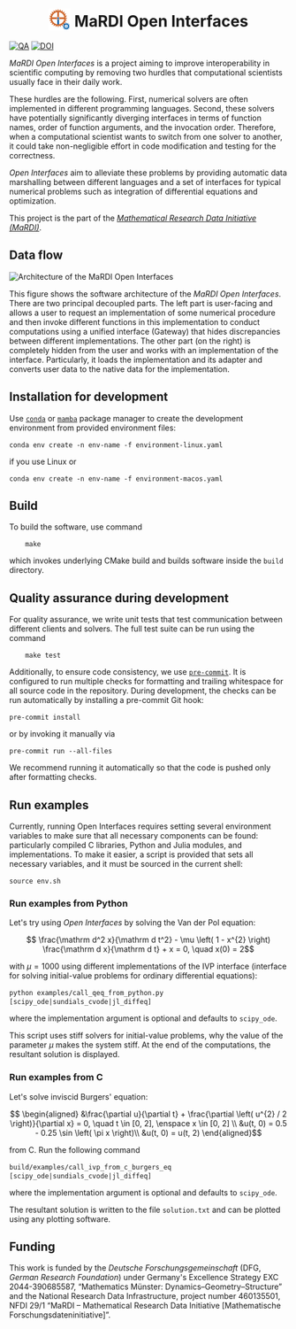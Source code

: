 <h1 align="center">
<img src="https://raw.githubusercontent.com/MaRDI4NFDI/open-interfaces/refs/heads/main/assets/mardi-oif-logo.svg" width="40" style="vertical-align: text-bottom;" />
MaRDI Open Interfaces
</h1>

[![QA](https://github.com/MaRDI4NFDI/open-interfaces/actions/workflows/qa.yaml/badge.svg)](https://github.com/MaRDI4NFDI/open-interfaces/actions/workflows/qa.yaml)
[![DOI](https://zenodo.org/badge/DOI/10.5281/zenodo.13753667.svg)](https://doi.org/10.5281/zenodo.13753667)

_MaRDI Open Interfaces_ is a project aiming to improve interoperability
in scientific computing by removing two hurdles that computational scientists
usually face in their daily work.

These hurdles are the following.
First, numerical solvers are often implemented in different programming
languages.
Second, these solvers have potentially significantly diverging interfaces
in terms of function names, order of function arguments, and the invocation
order.
Therefore, when a computational scientist wants to switch from one solver
to another, it could take non-negligible effort in code modification
and testing for the correctness.

_Open Interfaces_ aim to alleviate these problems by providing automatic data
marshalling between different languages and a set of interfaces for typical
numerical problems such as integration of differential equations and
optimization.

This project is the part of the [_Mathematical Research Data Initiative
(MaRDI)_](https://mardi4nfdi.de).

## Data flow

![Architecture of the MaRDI Open Interfaces](https://media.githubusercontent.com/media/MaRDI4NFDI/open-interfaces/refs/heads/main/assets/arch.png)

This figure shows the software architecture of the _MaRDI Open Interfaces_.
There are two principal decoupled parts. The left part is user-facing
and allows a user to request an implementation of some numerical procedure
and then invoke different functions in this implementation to conduct
computations using a unified interface (Gateway)
that hides discrepancies between different implementations.
The other part (on the right) is completely hidden from the user
and works with an implementation of the interface.
Particularly, it loads the implementation and its adapter and converts
user data to the native data for the implementation.

## Installation for development

Use [`conda`](
    https://conda.io/projects/conda/en/latest/user-guide/getting-started.html#managing-environments
) or [`mamba`](
https://mamba.readthedocs.io/en/latest/user_guide/mamba.html#mamba-user-guide
) package manager to create the development environment from provided
environment files:
```shell
conda env create -n env-name -f environment-linux.yaml
```
if you use Linux or
```shell
conda env create -n env-name -f environment-macos.yaml
```

## Build

To build the software, use command
```shell
    make
```
which invokes underlying CMake build and builds software inside
the `build` directory.

## Quality assurance during development

For quality assurance, we write unit tests that test communication between
different clients and solvers.
The full test suite can be run using the command
```shell
    make test
```

Additionally, to ensure code consistency,
we use [`pre-commit`](https://pre-commit.com/).
It is configured to run multiple checks for formatting and trailing whitespace
for all source code in the repository.
During development, the checks can be run automatically by installing
a pre-commit Git hook:

    pre-commit install

or by invoking it manually via

    pre-commit run --all-files

We recommend running it automatically so that the code is pushed only after
formatting checks.

## Run examples

Currently, running Open Interfaces requires setting several environment
variables to make sure that all necessary components can be found:
particularly compiled C libraries, Python and Julia modules, and
implementations.
To make it easier, a script is provided that sets all necessary variables,
and it must be sourced in the current shell:
```shell
source env.sh
```

### Run examples from Python

Let's try using _Open Interfaces_ by solving the Van der Pol equation:
```math
  \frac{\mathrm d^2 x}{\mathrm d t^2} - \mu
  \left(
    1 - x^{2}
  \right) \frac{\mathrm d x}{\mathrm d t} + x = 0, \quad
  x(0) = 2
```
with $\mu = 1000$
using different implementations of the IVP interface (interface for solving
initial-value problems for ordinary differential equations):
```shell
python examples/call_qeq_from_python.py [scipy_ode|sundials_cvode|jl_diffeq]
```
where the implementation argument is optional and defaults to `scipy_ode`.

This script uses stiff solvers for initial-value problems, why the value
of the parameter $\mu$ makes the system stiff.
At the end of the computations, the resultant solution is displayed.

### Run examples from C

Let's solve inviscid Burgers' equation:
```math
  \begin{aligned}
    &\frac{\partial u}{\partial t} +
        \frac{\partial \left( u^{2} / 2 \right)}{\partial x} = 0,
    \quad t \in [0, 2], \enspace x \in [0, 2] \\
    &u(t, 0) = 0.5 - 0.25 \sin \left( \pi x \right)\\
    &u(t, 0) = u(t, 2)
  \end{aligned}
```
from C. Run the following command
```shell
build/examples/call_ivp_from_c_burgers_eq [scipy_ode|sundials_cvode|jl_diffeq]
```
where the implementation argument is optional and defaults to `scipy_ode`.

The resultant solution is written to the file `solution.txt` and can be plotted
using any plotting software.


## Funding

This work is funded by the _Deutsche Forschungsgemeinschaft_ (DFG, _German
Research Foundation_) under Germany's Excellence Strategy EXC 2044-390685587,
“Mathematics Münster: Dynamics–Geometry–Structure” and the National Research
Data Infrastructure, project number&nbsp;460135501, NFDI&nbsp;29/1
“MaRDI – Mathematical Research Data Initiative
[Mathematische Forschungsdateninitiative]”.

